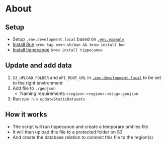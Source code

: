 # About

## Setup

- Setup `.env.development.local` based on [`.env.example`](/.env.example)
- [Install Bun](https://bun.sh/docs/installation) `brew tap oven-sh/bun && brew install bun`
- [Install tippecanoe](https://formulae.brew.sh/formula/tippecanoe) `brew install tippecanoe`

## Update and add data

1. `S3_UPLOAD_FOLDER` and `API_ROOT_URL`
   in [`.env.development.local`](/.env.development.local)
   to be set to the right environment
2. Add file to `./geojson`
   - Naming requirements `<region>-<region>-<slug>.geojson`
3. Run `npm run updateStaticDatasets`

## How it works

- The script will run tippecanoe and create a temporary pmtiles file
- It will then upload this file to a protected folder on S3
- And create the database relation to connect this file to the region(s)
